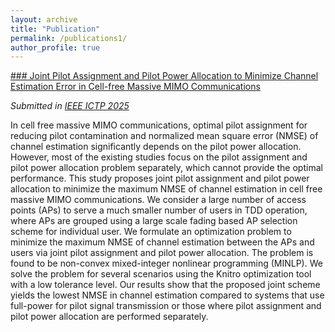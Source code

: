 ```yaml
---
layout: archive
title: "Publication"
permalink: /publications1/
author_profile: true
---
```


[### Joint Pilot Assignment and Pilot Power Allocation to Minimize Channel Estimation Error in Cell-free Massive MIMO Communications](/files/research_paper.pdf)

_Submitted in [IEEE ICTP 2025](htttps://https://ieee-ictp.buet.ac.bd)_ 

In cell free massive MIMO communications, optimal
pilot assignment for reducing pilot contamination and normalized
mean square error (NMSE) of channel estimation significantly
depends on the pilot power allocation. However, most of the
existing studies focus on the pilot assignment and pilot power
allocation problem separately, which cannot provide the optimal
performance. This study proposes joint pilot assignment and
pilot power allocation to minimize the maximum NMSE of
channel estimation in cell free massive MIMO communications.
We consider a large number of access points (APs) to serve a
much smaller number of users in TDD operation, where APs are
grouped using a large scale fading based AP selection scheme
for individual user. We formulate an optimization problem to
minimize the maximum NMSE of channel estimation between
the APs and users via joint pilot assignment and pilot power
allocation. The problem is found to be non-convex mixed-integer
nonlinear programming (MINLP). We solve the problem for
several scenarios using the Knitro optimization tool with a low
tolerance level. Our results show that the proposed joint scheme
yields the lowest NMSE in channel estimation compared to
systems that use full-power for pilot signal transmission or those
where pilot assignment and pilot power allocation are performed
separately.
